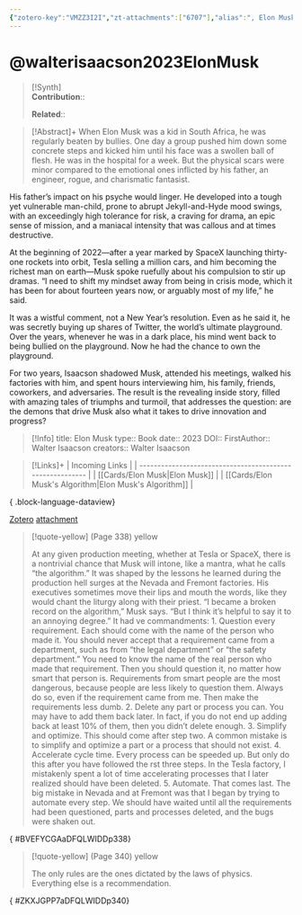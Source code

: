 ```yaml
---
{"zotero-key":"VMZZ3I2I","zt-attachments":["6707"],"alias":", Elon Musk","keywords":[],"FirstAuthor":"[[ Walter Isaacson]]","tags":["source/book"],"dg-publish":true,"permalink":"/sources/books/walterisaacson2023-elon-musk/","dgPassFrontmatter":true}
---
```


# @walterisaacson2023ElonMusk

>[!Synth]  
>**Contribution**::  
>  
>**Related**:: 
>  

> [!Abstract]+
> When Elon Musk was a kid in South Africa, he was regularly beaten by bullies. One day a group pushed him down some concrete steps and kicked him until his face was a swollen ball of flesh. He was in the hospital for a week. But the physical scars were minor compared to the emotional ones inflicted by his father, an engineer, rogue, and charismatic fantasist.

His father’s impact on his psyche would linger. He developed into a tough yet vulnerable man-child, prone to abrupt Jekyll-and-Hyde mood swings, with an exceedingly high tolerance for risk, a craving for drama, an epic sense of mission, and a maniacal intensity that was callous and at times destructive.

At the beginning of 2022—after a year marked by SpaceX launching thirty-one rockets into orbit, Tesla selling a million cars, and him becoming the richest man on earth—Musk spoke ruefully about his compulsion to stir up dramas. “I need to shift my mindset away from being in crisis mode, which it has been for about fourteen years now, or arguably most of my life,” he said.

It was a wistful comment, not a New Year’s resolution. Even as he said it, he was secretly buying up shares of Twitter, the world’s ultimate playground. Over the years, whenever he was in a dark place, his mind went back to being bullied on the playground. Now he had the chance to own the playground.

For two years, Isaacson shadowed Musk, attended his meetings, walked his factories with him, and spent hours interviewing him, his family, friends, coworkers, and adversaries. The result is the revealing inside story, filled with amazing tales of triumphs and turmoil, that addresses the question: are the demons that drive Musk also what it takes to drive innovation and progress?

> [!Info]
> title: Elon Musk
> type:: Book
> date:: 2023
> DOI:: 
> FirstAuthor:: Walter Isaacson
> creators:: Walter Isaacson

> [!Links]+
>  | Incoming Links                                            |
> | --------------------------------------------------------- |
> | [[Cards/Elon Musk\|Elon Musk]]                         |
> | [[Cards/Elon Musk's Algorithm\|Elon Musk's Algorithm]] |
> 
{ .block-language-dataview}


[Zotero](zotero://select/library/items/VMZZ3I2I) [attachment](<file:///Users/nathanmaxwell/Zotero/storage/DFQLWIDD/Walter%20Isaacson_2023_Elon%20Musk.pdf>)

> [!quote-yellow] (Page 338) yellow
> 
> At any given production meeting, whether at Tesla or SpaceX, there is a nontrivial chance that Musk will intone, like a mantra, what he calls “the algorithm.” It was shaped by the lessons he learned during the production hell surges at the Nevada and Fremont factories. His executives sometimes move their lips and mouth the words, like they would chant the liturgy along with their priest. “I became a broken record on the algorithm,” Musk says. “But I think it’s helpful to say it to an annoying degree.” It had ve commandments: 1. Question every requirement. Each should come with the name of the person who made it. You should never accept that a requirement came from a department, such as from “the legal department” or “the safety department.” You need to know the name of the real person who made that requirement. Then you should question it, no matter how smart that person is. Requirements from smart people are the most dangerous, because people are less likely to question them. Always do so, even if the requirement came from me. Then make the requirements less dumb. 2. Delete any part or process you can. You may have to add them back later. In fact, if you do not end up adding back at least 10% of them, then you didn’t delete enough. 3. Simplify and optimize. This should come after step two. A common mistake is to simplify and optimize a part or a process that should not exist. 4. Accelerate cycle time. Every process can be speeded up. But only do this after you have followed the rst three steps. In the Tesla factory, I mistakenly spent a lot of time accelerating processes that I later realized should have been deleted. 5. Automate. That comes last. The big mistake in Nevada and at Fremont was that I began by trying to automate every step. We should have waited until all the requirements had been questioned, parts and processes deleted, and the bugs were shaken out.
>
{ #BVEFYCGAaDFQLWIDDp338}


> [!quote-yellow] (Page 340) yellow
> 
> The only rules are the ones dictated by the laws of physics. Everything else is a recommendation.
>
{ #ZKXJGPP7aDFQLWIDDp340}

